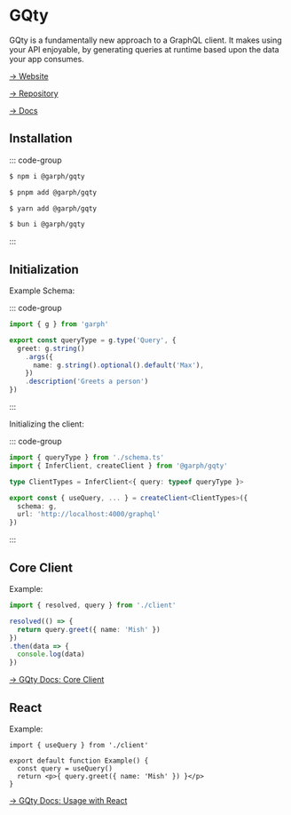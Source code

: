 # GQty

GQty is a fundamentally new approach to a GraphQL client. It makes using your API enjoyable, by generating queries at runtime based upon the data your app consumes.

[→ Website](https://gqty.dev)

[→ Repository](https://github.com/stepci/garph-gqty)

[→ Docs](https://gqty.dev/docs/getting-started)

## Installation

::: code-group
```sh [npm]
$ npm i @garph/gqty
```

```sh [pnpm]
$ pnpm add @garph/gqty
```

```sh [yarn]
$ yarn add @garph/gqty
```

```sh [bun]
$ bun i @garph/gqty
```
:::

## Initialization

Example Schema:

::: code-group
```ts [schema.ts]
import { g } from 'garph'

export const queryType = g.type('Query', {
  greet: g.string()
    .args({
      name: g.string().optional().default('Max'),
    })
    .description('Greets a person')
})
```
:::

Initializing the client:

::: code-group
```ts [client.ts]
import { queryType } from './schema.ts'
import { InferClient, createClient } from '@garph/gqty'

type ClientTypes = InferClient<{ query: typeof queryType }>

export const { useQuery, ... } = createClient<ClientTypes>({
  schema: g,
  url: 'http://localhost:4000/graphql'
})
```
:::

## Core Client

Example:

```ts
import { resolved, query } from './client'

resolved(() => {
  return query.greet({ name: 'Mish' })
})
.then(data => {
  console.log(data)
})
```

[→ GQty Docs: Core Client](https://gqty.dev/docs/client/fetching-data)

## React

Example:

```tsx
import { useQuery } from './client'

export default function Example() {
  const query = useQuery()
  return <p>{ query.greet({ name: 'Mish' }) }</p>
}
```

[→ GQty Docs: Usage with React](https://gqty.dev/docs/react/fetching-data)

